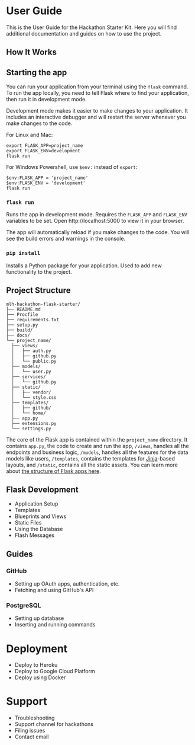 # User Guide

This is the User Guide for the Hackathon Starter Kit. Here you will find additional documentation and guides on how to use the project.

## How It Works

## Starting the app

You can run your application from your terminal using the `flask` command. To run the app locally, you need to tell Flask where to find your application, then run it in development mode.

Development mode makes it easier to make changes to your application. It includes an interactive debugger and will restart the server whenever you make changes to the code.

For Linux and Mac:

```
export FLASK_APP=project_name
export FLASK_ENV=development
flask run
```

For Windows Powershell, use `$env:` instead of `export`:

```
$env:FLASK_APP = 'project_name'
$env:FLASK_ENV = 'development'
flask run
```

### `flask run`

Runs the app in development mode. Requires the `FLASK_APP` and `FLASK_ENV` variables to be set.
Open http://localhost:5000 to view it in your browser.

The app will automatically reload if you make changes to the code.
You will see the build errors and warnings in the console.

### `pip install`

Installs a Python package for your application. Used to add new functionality to the project.

## Project Structure

```
mlh-hackathon-flask-starter/
├── README.md
├── Procfile
├── requirements.txt
├── setup.py
├── build/
├── docs/
└── project_name/
  ├── views/
  │   ├── auth.py
  │   ├── github.py
  │   └── public.py
  ├── models/
  │   └── user.py
  ├── services/
  │   └── github.py
  ├── static/
  │   ├── vendor/
  │   └── style.css
  ├── templates/
  │   ├── github/
  │   └── home/
  ├── app.py
  ├── extensions.py
  └── settings.py
```

The core of the Flask app is contained within the `project_name` directory. It contains `app.py`, the code to create and run the app, `/views`, handles all the endpoints and business logic, `/models`, handles all the features for the data models like users, `/templates`, contains the templates for [Jinja](http://jinja.pocoo.org/docs/2.10/)-based layouts, and `/static`, contains all the static assets. You can learn more about [the structure of Flask apps here](http://flask.pocoo.org/docs/1.0/tutorial/layout/).

## Flask Development
* Application Setup
* Templates
* Blueprints and Views
* Static Files
* Using the Database
* Flash Messages

## Guides

### GitHub
* Setting up OAuth apps, authentication, etc.
* Fetching and using GitHub's API

### PostgreSQL
* Setting up database
* Inserting and running commands

# Deployment
* Deploy to Heroku
* Deploy to Google Cloud Platform
* Deploy using Docker

# Support
* Troubleshooting
* Support channel for hackathons
* Filing issues
* Contact email

